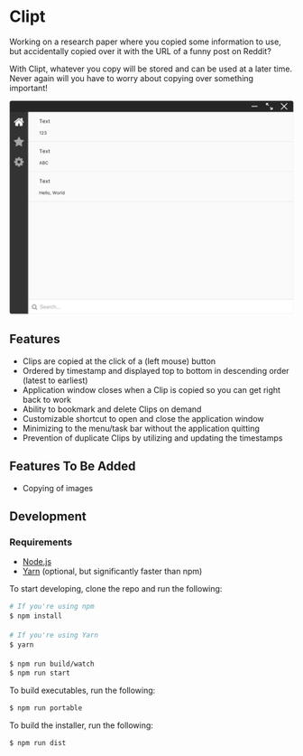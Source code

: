 # Clipt

Working on a research paper where you copied some information to use, but
accidentally copied over it with the URL of a funny post on Reddit?

With Clipt, whatever you copy will be stored and can be used at a later
time. Never again will you have to worry about copying over something
important!

![alt text](./src/public/img/demo.png)

## Features
- Clips are copied at the click of a (left mouse) button
- Ordered by timestamp and displayed top to bottom in descending order (latest
  to earliest)
- Application window closes when a Clip is copied so you can get right back to
  work
- Ability to bookmark and delete Clips on demand
- Customizable shortcut to open and close the application window
- Minimizing to the menu/task bar without the application quitting
- Prevention of duplicate Clips by utilizing and updating the timestamps

## Features To Be Added
- Copying of images

## Development

### Requirements
- [Node.js](https://goo.gl/QXkkAl)
- [Yarn](https://goo.gl/QRG7dO) (optional, but significantly faster than npm)

To start developing, clone the repo and run the following:

```bash
# If you're using npm
$ npm install

# If you're using Yarn
$ yarn

$ npm run build/watch
$ npm run start
```

To build executables, run the following:

```bash
$ npm run portable
```

To build the installer, run the following:

```bash
$ npm run dist
```
